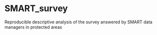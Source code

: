 # SMART_survey
Reproducible descriptive analysis of the survey answered by SMART data managers in protected areas
